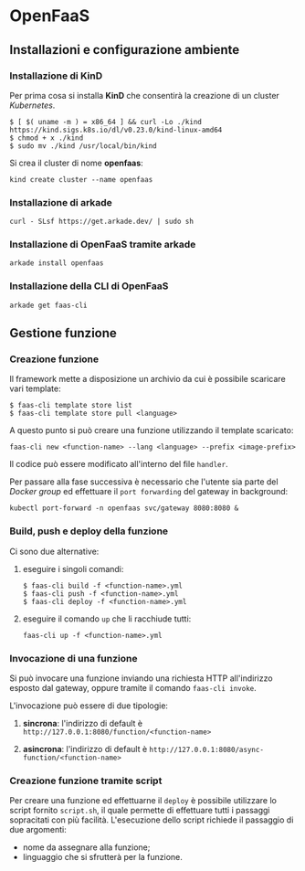 # **OpenFaaS**

## Installazioni e configurazione ambiente

### Installazione di **KinD**

Per prima cosa si installa **KinD** che consentirà la creazione di un cluster *Kubernetes*.

```
$ [ $( uname -m ) = x86_64 ] && curl -Lo ./kind https://kind.sigs.k8s.io/dl/v0.23.0/kind-linux-amd64
$ chmod + x ./kind
$ sudo mv ./kind /usr/local/bin/kind
```

Si crea il cluster di nome **openfaas**:
```
kind create cluster --name openfaas
```

### Installazione di **arkade**

```
curl - SLsf https://get.arkade.dev/ | sudo sh
```

### Installazione di **OpenFaaS** tramite **arkade**

```
arkade install openfaas
```

### Installazione della CLI di **OpenFaaS**

```
arkade get faas-cli
```

## Gestione funzione

### Creazione funzione

Il framework mette a disposizione un archivio da cui è possibile scaricare vari template:
```
$ faas-cli template store list
$ faas-cli template store pull <language>
```

A questo punto si può creare una funzione utilizzando il template scaricato:
```
faas-cli new <function-name> --lang <language> --prefix <image-prefix>
```

Il codice può essere modificato all'interno del file `handler`.

Per passare alla fase successiva è necessario che l'utente sia parte del *Docker group* ed effettuare il `port forwarding` del gateway in background:
```
kubectl port-forward -n openfaas svc/gateway 8080:8080 &
```

### Build, push e deploy della funzione

Ci sono due alternative:

1) eseguire i singoli comandi:
    ```
    $ faas-cli build -f <function-name>.yml
    $ faas-cli push -f <function-name>.yml
    $ faas-cli deploy -f <function-name>.yml
    ```

2) eseguire il comando `up` che li racchiude tutti:
    ```
    faas-cli up -f <function-name>.yml
    ```

### Invocazione di una funzione

Si può invocare una funzione inviando una richiesta HTTP all'indirizzo esposto dal gateway, oppure tramite il comando `faas-cli invoke`.

L'invocazione può essere di due tipologie:

1) **sincrona**: l'indirizzo di default è `http://127.0.0.1:8080/function/<function-name>`

2) **asincrona**: l'indirizzo di default è `http://127.0.0.1:8080/async-function/<function-name>`

### Creazione funzione tramite script

Per creare una funzione ed effettuarne il `deploy` è possibile utilizzare lo script fornito `script.sh`, il quale permette di effettuare tutti i passaggi sopracitati con più facilità.
L'esecuzione dello script richiede il passaggio di due argomenti:

- nome da assegnare alla funzione;
- linguaggio che si sfrutterà per la funzione.
